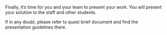<!-- ## Presentations -->

Finally, it’s time for you and your team to present your work. You will present your solution to the staff and other students.

If in any doubt, please refer to quest brief document and find the presentation guidelines there.
